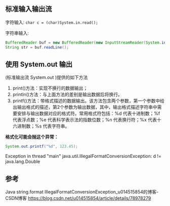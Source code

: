 ## 标准输入输出流

字符输入: `char c = (char)System.in.read();`

字符串输入:

```java
BufferedReader buf = new BufferedReader(new InputStreamReader(System.in));
String str = buf.readLine();
```

## 使用 System.out 输出

 (标准输出流 System.out )提供的如下方法

1. print()方法：实现不换行的数据输出；
2. println()方法：与上面方法的差别是输出数据后将换行。
3. printf()方法：带格式描述的数据输出。该方法包含两个参数，第一个参数中给出输出格式的描述，第2个参数为输出数据，其中，输出格式描述字符串中需要安排与输出数据对应的格式符。常用格式符包括：%d 代表十进制数；%f 代表浮点数；%e 代表科学表示法的指数位数；%n 代表换行符；%x 代表十六进制数；%s 代表字符串。

**格式化可能会抛这个异常：**

```java
System.out.printf("%d", 123.45);
```

Exception in thread "main" java.util.IllegalFormatConversionException: d != java.lang.Double

## 参考

Java string.format IllegalFormatConversionException_u014515854的博客-CSDN博客
<https://blog.csdn.net/u014515854/article/details/78978279>
